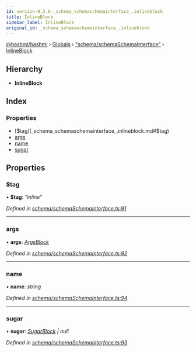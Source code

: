 ```yaml
---
id: version-0.3.0-_schema_schemaschemainterface_.inlineblock
title: InlineBlock
sidebar_label: InlineBlock
original_id: _schema_schemaschemainterface_.inlineblock
---
```


[@hashml/hashml](../index.md) › [Globals](../globals.md) › ["schema/schemaSchemaInterface"](../modules/_schema_schemaschemainterface_.md) › [InlineBlock](_schema_schemaschemainterface_.inlineblock.md)

## Hierarchy

* **InlineBlock**

## Index

### Properties

* [$tag](_schema_schemaschemainterface_.inlineblock.md#$tag)
* [args](_schema_schemaschemainterface_.inlineblock.md#args)
* [name](_schema_schemaschemainterface_.inlineblock.md#name)
* [sugar](_schema_schemaschemainterface_.inlineblock.md#sugar)

## Properties

###  $tag

• **$tag**: *"inline"*

*Defined in [schema/schemaSchemaInterface.ts:91](https://github.com/hashml/hashml/blob/6983021/src/schema/schemaSchemaInterface.ts#L91)*

___

###  args

• **args**: *[ArgsBlock](_schema_schemaschemainterface_.argsblock.md)*

*Defined in [schema/schemaSchemaInterface.ts:92](https://github.com/hashml/hashml/blob/6983021/src/schema/schemaSchemaInterface.ts#L92)*

___

###  name

• **name**: *string*

*Defined in [schema/schemaSchemaInterface.ts:94](https://github.com/hashml/hashml/blob/6983021/src/schema/schemaSchemaInterface.ts#L94)*

___

###  sugar

• **sugar**: *[SugarBlock](_schema_schemaschemainterface_.sugarblock.md) | null*

*Defined in [schema/schemaSchemaInterface.ts:93](https://github.com/hashml/hashml/blob/6983021/src/schema/schemaSchemaInterface.ts#L93)*
